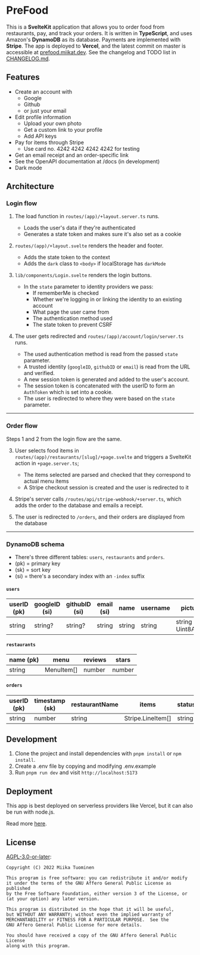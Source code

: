# PreFood

This is a **SvelteKit** application that allows you to order food from restaurants, pay, and track your orders. It is written in **TypeScript**, and uses
Amazon's **DynamoDB** as its database. Payments are implemented with **Stripe**. The app is deployed to **Vercel**, and the latest commit on master is
accessible at [prefood.miikat.dev](https://prefood.miikat.dev). See the changelog and TODO list in [CHANGELOG.md](CHANGELOG.md).

## Features

- Create an account with
  - Google
  - Github
  - or just your email
- Edit profile information
  - Upload your own photo
  - Get a custom link to your profile
  - Add API keys
- Pay for items through Stripe
  - Use card no. 4242 4242 4242 4242 for testing
- Get an email receipt and an order-specific link
- See the OpenAPI documentation at /docs (in development)
- Dark mode

## Architecture

### Login flow

1. The load function in `routes/(app)/+layout.server.ts` runs.

   - Loads the user's data if they're authenticated
   - Generates a state token and makes sure it's also set as a cookie

2. `routes/(app)/+layout.svelte` renders the header and footer.

   - Adds the state token to the context
   - Adds the `dark` class to `<body>` if localStorage has `darkMode`

3. `lib/components/Login.svelte` renders the login buttons.

   - In the `state` parameter to identity providers we pass:
     - If rememberMe is checked
     - Whether we're logging in or linking the identity to an existing account
     - What page the user came from
     - The authentication method used
     - The state token to prevent CSRF

4. The user gets redirected and `routes/(app)/account/login/server.ts` runs.
   - The used authentication method is read from the passed `state` parameter.
   - A trusted identity (`googleID`, `githubID` or `email`) is read from the URL and verified.
   - A new session token is generated and added to the user's account.
   - The session token is concatenated with the userID to form an `AuthToken` which is set into a cookie.
   - The user is redirected to where they were based on the `state` parameter.

---

### Order flow

Steps 1 and 2 from the login flow are the same.

3. User selects food items in `routes/(app)/restaurants/[slug]/+page.svelte` and triggers a SvelteKit action in `+page.server.ts`;

   - The items selected are parsed and checked that they correspond to actual menu items
   - A Stripe checkout session is created and the user is redirected to it

4. Stripe's server calls `/routes/api/stripe-webhook/+server.ts`, which adds the order to the database and emails a receipt.

5. The user is redirected to `/orders`, and their orders are displayed from the database

---

### DynamoDB schema

- There's three different tables: `users`, `restaurants` and `prders`.
- (pk) = primary key
- (sk) = sort key
- (si) = there's a secondary index with an `-index` suffix

#### `users`

| userID (pk) | googleID (si) | githubID (si) | email (si) | name   | username | picture             | sessionTokens | stripeCustomerID | apiKeys                        |
| ----------- | ------------- | ------------- | ---------- | ------ | -------- | ------------------- | ------------- | ---------------- | ------------------------------ |
| string      | string?       | string?       | string     | string | string   | string / Uint8Array | Set\<string>  | string?          | Record\<string, Set\<string>>? |

#### `restaurants`

| name (pk) | menu       | reviews | stars  |
| --------- | ---------- | ------- | ------ |
| string    | MenuItem[] | number  | number |

#### `orders`

| userID (pk) | timestamp (sk) | restaurantName | items             | status |
| ----------- | -------------- | -------------- | ----------------- | ------ |
| string      | number         | string         | Stripe.LineItem[] | string |

## Development

1. Clone the project and install dependencies with `pnpm install` or `npm install`.
2. Create a .env file by copying and modifying .env.example
3. Run `pnpm run dev` and visit `http://localhost:5173`

## Deployment

This app is best deployed on serverless providers like Vercel, but it can also be run with node.js.

Read more [here](https://kit.svelte.dev/docs/adapters#supported-environments-node-js).

## License

[AGPL-3.0-or-later](LICENSE.txt):

    Copyright (C) 2022 Miika Tuominen

    This program is free software: you can redistribute it and/or modify
    it under the terms of the GNU Affero General Public License as published
    by the Free Software Foundation, either version 3 of the License, or
    (at your option) any later version.

    This program is distributed in the hope that it will be useful,
    but WITHOUT ANY WARRANTY; without even the implied warranty of
    MERCHANTABILITY or FITNESS FOR A PARTICULAR PURPOSE.  See the
    GNU Affero General Public License for more details.

    You should have received a copy of the GNU Affero General Public License
    along with this program.
